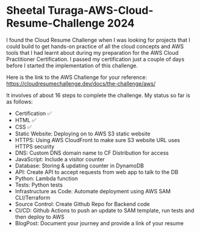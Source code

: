 # Sheetal Turaga-AWS-Cloud-Resume-Challenge 2024

I found the Cloud Resume Challenge when I was looking for projects that I could build to get hands-on practice of all the cloud concepts and AWS tools that I had learnt about during my preparation for the AWS Cloud Practitioner Certification. I passed my certification just a couple of days before I started the implementation of this challenge.

Here is the link to the AWS Challenge for your reference:
https://cloudresumechallenge.dev/docs/the-challenge/aws/

It involves of about 16 steps to complete the challenge. My status so far is as follows:
- Certification ✅
- HTML ✅
- CSS ✅
- Static Website: Deploying on to AWS S3 static website
- HTTPS: Using AWS CloudFront to make sure S3 website URL uses HTTPS security
- DNS: Custom DNS domain name to CF Distribution for access
- JavaScript: Include a visitor counter
- Database: Storing & updating counter in DynamoDB
- API: Create API to accept requests from web app to talk to the DB
- Python: Lambda function
- Tests: Python tests
- Infrastructure as Code: Automate deployment using AWS SAM CLI/Terraform
- Source Control: Create Github Repo for Backend code
- CI/CD: Github Actions to push an update to SAM template, run tests and then deploy to AWS
- BlogPost: Document your journey and provide a link of your resume

